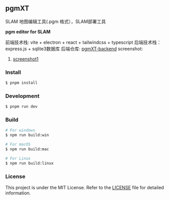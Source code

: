 ## pgmXT

SLAM 地图编辑工具(.pgm 格式），SLAM部署工具

**pgm editor for SLAM**

前端技术栈: vite + electron + react + tailwindcss + typescript
后端技术栈：express.js + sqlite3数据库
后端仓库: [pgmXT-backend](https://github.com/dealdot/pgmXT-backend) 
screenshot:
1. [screenshot1](https://github.com/dealdot/pgmXT/screenshot1.png) 
### Install

```bash
$ pnpm install
```

### Development

```bash
$ pnpm run dev
```

### Build

```bash
# For windows
$ npm run build:win

# For macOS
$ npm run build:mac

# For Linux
$ npm run build:linux
```
### License

This project is under the MIT License. Refer to the [LICENSE](https://github.com/dealdot/pgmXT/blob/main/LICENSE) file for detailed information.